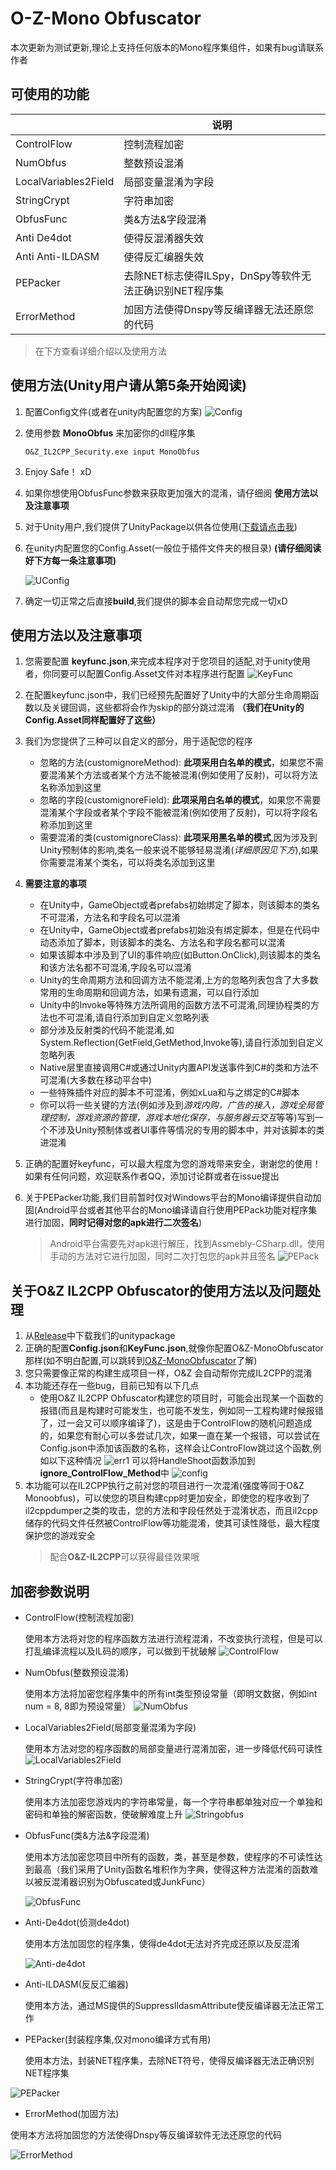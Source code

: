 # O-Z-Mono Obfuscator
本次更新为测试更新,理论上支持任何版本的Mono程序集组件，如果有bug请联系作者

## 可使用的功能

|                       |说明|
|--------------------------|----|
|ControlFlow               |控制流程加密 |
|NumObfus                  |整数预设混淆|
|LocalVariables2Field      |局部变量混淆为字段|
|StringCrypt               |字符串加密|
|ObfusFunc                 |类&方法&字段混淆|
|Anti De4dot               |使得反混淆器失效|
|Anti Anti-ILDASM          |使得反汇编器失效|
|PEPacker                  |去除NET标志使得ILSpy，DnSpy等软件无法正确识别NET程序集|
|ErrorMethod               |加固方法使得Dnspy等反编译器无法还原您的代码|

> 在下方查看详细介绍以及使用方法
> 
## 使用方法(Unity用户请从第5条开始阅读)
1. 配置Config文件(或者在unity内配置您的方案)
   ![Config](img/config.png)
2. 使用参数 **MonoObfus**  来加密你的dll程序集
   ~~~
   O&Z_IL2CPP_Security.exe input MonoObfus
   ~~~
3. Enjoy Safe！ xD
4. 如果你想使用ObfusFunc参数来获取更加强大的混淆，请仔细阅 **使用方法以及注意事项**
5. 对于Unity用户,我们提供了UnityPackage以供各位使用([下载请点击我](https://github.com/Z1029-oRangeSumMer/O-Z-IL2CPP/releases))
6. 在unity内配置您的Config.Asset(一般位于插件文件夹的根目录) **(请仔细阅读好下方每一条注意事项)**
   
   ![UConfig](img/Unity%20Config.png)
7. 确定一切正常之后直接**build**,我们提供的脚本会自动帮您完成一切xD

## 使用方法以及注意事项
   1. 您需要配置 **keyfunc.json**,来完成本程序对于您项目的适配,对于unity使用者，你同要可以配置Config.Asset文件对本程序进行配置
   ![KeyFunc](img/keyfunc.png)
   2. 在配置keyfunc.json中，我们已经预先配置好了Unity中的大部分生命周期函数以及关键回调，这些都将会作为skip的部分跳过混淆 **（我们在Unity的Config.Asset同样配置好了这些）**
   3. 我们为您提供了三种可以自定义的部分，用于适配您的程序
       - 忽略的方法(customignoreMethod): **此项采用白名单的模式**，如果您不需要混淆某个方法或者某个方法不能被混淆(例如使用了反射)，可以将方法名称添加到这里
       - 忽略的字段(customignoreField): **此项采用白名单的模式**，如果您不需要混淆某个字段或者某个字段不能被混淆(例如使用了反射)，可以将字段名称添加到这里
       - 需要混淆的类(customignoreClass): **此项采用黑名单的模式**,因为涉及到Unity预制体的影响,类名一般来说不能够轻易混淆(*详细原因见下方*),如果你需要混淆某个类名，可以将类名添加到这里
   4. **需要注意的事项**
       - 在Unity中，GameObject或者prefabs初始绑定了脚本，则该脚本的类名不可混淆，方法名和字段名可以混淆
       - 在Unity中，GameObject或者prefabs初始没有绑定脚本，但是在代码中动态添加了脚本，则该脚本的类名、方法名和字段名都可以混淆 
       - 如果该脚本中涉及到了UI的事件响应(如Button.OnClick),则该脚本的类名和该方法名都不可混淆,字段名可以混淆
       - Unity的生命周期方法和回调方法不能混淆,上方的忽略列表包含了大多数常用的生命周期和回调方法，如果有遗漏，可以自行添加
       - Unity中的Invoke等特殊方法所调用的函数方法不可混淆,同理协程类的方法也不可混淆,请自行添加到自定义忽略列表
       - 部分涉及反射类的代码不能混淆,如System.Reflection(GetField,GetMethod,Invoke等),请自行添加到自定义忽略列表
       - Native层里直接调用C#或通过Unity内置API发送事件到C#的类和方法不可混淆(大多数在移动平台中)
       - 一些特殊插件对应的脚本不可混淆，例如xLua和与之绑定的C#脚本
       - 你可以将一些关键的方法(例如涉及到*游戏内购，广告的接入，游戏全局管理控制，游戏资源的管理，游戏本地化保存，与服务器云交互*等等)写到一个不涉及Unity预制体或者UI事件等情况的专用的脚本中，并对该脚本的类进混淆
   5. 正确的配置好keyfunc，可以最大程度为您的游戏带来安全，谢谢您的使用！如果有任何问题，欢迎联系作者QQ，添加讨论群或者在issue提出
   6. 关于PEPacker功能,我们目前暂时仅对Windows平台的Mono编译提供自动加固(Android平台或者其他平台的Mono编译请自行使用PEPack功能对程序集进行加固，**同时记得对您的apk进行二次签名**)
   
      > Android平台需要先对apk进行解压，找到Assmebly-CSharp.dll，使用手动的方法对它进行加固，同时二次打包您的apk并且签名
       ![PEPack](img/pepackdo.png)

## 关于O&Z IL2CPP Obfuscator的使用方法以及问题处理
1. 从[Release](https://github.com/Z1029-oRangeSumMer/O-Z-IL2CPP/releases)中下载我们的unitypackage
2. 正确的配置**Config.json**和**KeyFunc.json**,就像你配置O&Z-MonoObfuscator那样(如不明白配置,可以跳转到[O&Z-MonoObfuscator](O%26Z_Obfuscator/README.md)了解)
3. 您只需要像正常的构建生成项目一样，O&Z 会自动帮你完成IL2CPP的混淆
4. 本功能还存在一些bug，目前已知有以下几点
   - 使用O&Z IL2CPP Obfuscator构建您的项目时，可能会出现某一个函数的报错(而且是构建时可能发生，也可能不发生，例如同一工程构建时候报错了，过一会又可以顺序编译了)，这是由于ControlFlow的随机问题造成的，如果您有耐心可以多尝试几次，如果一直在某一个报错，可以尝试在Config.json中添加该函数的名称，这样会让ControFlow跳过这个函数,例如以下这种情况
   ![err1](img/err1.png)
   可以将HandleShoot函数添加到**ignore_ControlFlow_Method**中
   ![config](img/config.png)
5. 本功能可以在IL2CPP执行之前对您的项目进行一次混淆(强度等同于O&Z Monoobfus)，可以使您的项目构建cpp时更加安全，即使您的程序收到了il2cppdumper之类的攻击，您的方法和字段任然处于混淆状态，而且il2cpp储存的代码文件任然被ControlFlow等功能混淆，使其可读性降低，最大程度保护您的游戏安全
   > 配合**O&Z-IL2CPP**可以获得最佳效果哦

## 加密参数说明
 - ControlFlow(控制流程加密)

   使用本方法将对您的程序函数方法进行流程混淆，不改变执行流程，但是可以打乱编译流程以及IL码的顺序，可以做到干扰破解
   ![ControlFlow](img/controlflow.png)

 - NumObfus(整数预设混淆)
  
   使用本方法将加密您程序集中的所有int类型预设常量（即明文数据，例如int num = 8, 8即为预设常量）
   ![NumObfus](img/numobfus.png)

 - LocalVariables2Field(局部变量混淆为字段)

   使用本方法对您的程序函数的局部变量进行混淆加密，进一步降低代码可读性
   ![LocalVariables2Field](img/localv2f.png)

 - StringCrypt(字符串加密)

   使用本方法加密您游戏内的字符串常量，每一个字符串都单独对应一个单独和密码和单独的解密函数，使破解难度上升
   ![Stringobfus](img/strobfus.png)

 - ObfusFunc(类&方法&字段混淆)

   使用本方法加密您项目中所有的函数，类，甚至是参数，使程序的不可读性达到最高（我们采用了Unity函数名堆积作为字典，使得这种方法混淆的函数难以被反混淆器识别为Obfuscated或JunkFunc）

   ![ObfusFunc](img/funcobfus.png)

 - Anti-De4dot(侦测de4dot)

   使用本方法加固您的程序集，使得de4dot无法对齐完成还原以及反混淆

   ![Anti-de4dot](img/Antide4.png)

 - Anti-ILDASM(反反汇编器)
   
   使用本方法，通过MS提供的SuppressIldasmAttribute使反编译器无法正常工作

 - PEPacker(封装程序集,仅对mono编译方式有用)
   
   使用本方法，封装NET程序集，去除NET符号，使得反编译器无法正确识别NET程序集

  ![PEPacker](img/pepack.png)

  - ErrorMethod(加固方法)
  
   使用本方法将加固您的方法使得Dnspy等反编译软件无法还原您的代码

   ![ErrorMethod](img/ErrorMethod.png)